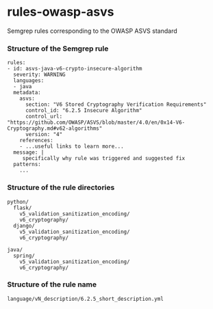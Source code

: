 # rules-owasp-asvs
Semgrep rules corresponding to the OWASP ASVS standard

### Structure of the Semgrep rule
```
rules:
- id: asvs-java-v6-crypto-insecure-algorithm
  severity: WARNING
  languages:
  - java
  metadata:
    asvs:
      section: "V6 Stored Cryptography Verification Requirements"
      control_id: "6.2.5 Insecure Algorithm"
      control_url: "https://github.com/OWASP/ASVS/blob/master/4.0/en/0x14-V6-Cryptography.md#v62-algorithms"
      version: "4"
    references:
    - ...useful links to learn more...
  message: |
     specifically why rule was triggered and suggested fix
  patterns:
    ...
```
### Structure of the rule directories
```
python/
  flask/
    v5_validation_sanitization_encoding/
    v6_cryptography/
  django/
    v5_validation_sanitization_encoding/
    v6_cryptography/

java/
  spring/
    v5_validation_sanitization_encoding/
    v6_cryptography/
```
### Structure of the rule name
```language/vN_description/6.2.5_short_description.yml```
